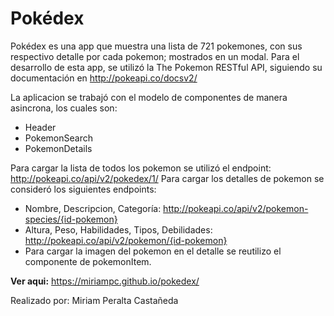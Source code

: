 # Pokédex
Pokédex es una app que muestra una lista de 721 pokemones, con sus respectivo detalle por cada pokemon; mostrados en un modal.
Para el desarrollo de esta app, se utilizó la The Pokemon RESTful API, siguiendo su documentación en http://pokeapi.co/docsv2/

La aplicacion se trabajó con el modelo de componentes de manera asincrona, los cuales son:
- Header
- PokemonSearch
- PokemonDetails

Para cargar la lista de todos los pokemon se utilizó el endpoint: http://pokeapi.co/api/v2/pokedex/1/
Para cargar los detalles de pokemon se consideró los siguientes endpoints:
 - Nombre, Descripcion, Categoría: http://pokeapi.co/api/v2/pokemon-species/{id-pokemon}
 - Altura, Peso, Habilidades, Tipos, Debilidades: http://pokeapi.co/api/v2/pokemon/{id-pokemon}
 - Para cargar la imagen del pokemon en el detalle se reutilizo el componente de pokemonItem.

**Ver aqui:** https://miriampc.github.io/pokedex/

Realizado por: Miriam Peralta Castañeda
